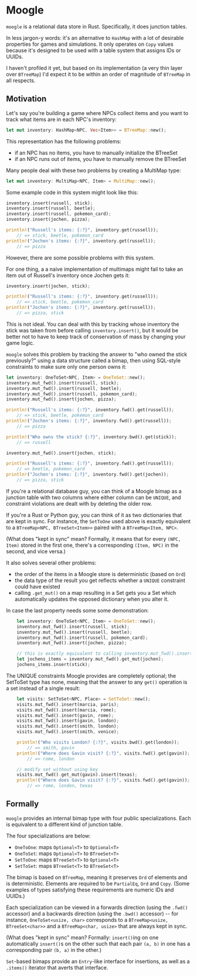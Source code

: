 # Moogle

`moogle` is a relational data store in Rust. Specifically, it does junction tables. 

In less jargon-y words: it's an alternative to `HashMap` with a lot of desirable properties for games and simulations. It only operates on `Copy` values because it's designed to be used with a table system that assigns IDs or UUIDs.

I haven't profiled it yet, but based on its implementation (a very thin layer over `BTreeMap`) I'd expect it to be within an order of magnitude of `BTreeMap` in all respects. 

## Motivation

Let's say you're building a game where NPCs collect items and you want to track what items are in each NPC's inventory:

```rust
let mut inventory: HashMap<NPC, Vec<Item>> = BTreeMap::new();
```

This representation has the following problems:

- if an NPC has no items, you have to manually initialize the BTreeSet
- if an NPC runs out of items, you have to manually remove the BTreeSet

Many people deal with these two problems by creating a MultiMap type:

```rust
let mut inventory: MultiMap<NPC, Item> = MultiMap::new();
```

Some example code in this system might look like this:

```rust
inventory.insert(russell, stick);
inventory.insert(russell, beetle);
inventory.insert(russell, pokemon_card);
inventory.insert(jochen, pizza);

println!("Russell's items: {:?}", inventory.get(russell)); 
    // => stick, beetle, pokemon_card
println!("Jochen's items: {:?}", inventory.get(russell));  
    // => pizza
```

However, there are some possible problems with this system.

For one thing, a a naive implementation of multimaps might fail to take an item out of Russell's inventory once Jochen gets it:

```rust
inventory.insert(jochen, stick);

println!("Russell's items: {:?}", inventory.get(russell)); 
    // => stick, beetle, pokemon_card
println!("Jochen's items: {:?}", inventory.get(russell));  
    // => pizza, stick
```

This is not ideal. You can deal with this by tracking whose inventory the stick was taken from before calling `inventory.insert()`, but it would be better not to have to keep track of conservation of mass by changing your game logic.

`moogle` solves this problem by tracking the answer to "who owned the stick previously?" using a data structure called a bimap, then using SQL-style constraints to make sure only one person owns it:

```rust
let inventory: OneToSet<NPC, Item> = OneToSet::new();
inventory.mut_fwd().insert(russell, stick);
inventory.mut_fwd().insert(russell, beetle);
inventory.mut_fwd().insert(russell, pokemon_card);
inventory.mut_fwd().insert(jochen, pizza);

println!("Russell's items: {:?}", inventory.fwd().get(russell)); 
    // => stick, beetle, pokemon_card
println!("Jochen's items: {:?}", inventory.fwd().get(russell));  
    // => pizza

println!("Who owns the stick? {:?}", inventory.bwd().get(stick));
    // => russell

inventory.mut_fwd().insert(jochen, stick);

println!("Russell's items: {:?}", inventory.fwd().get(russell)); 
    // => beetle, pokemon_card
println!("Jochen's items: {:?}", inventory.fwd().get(jochen));  
    // => pizza, stick
```

If you're a relational database guy, you can think of a Moogle bimap as a junction table with two columns where either column can be `UNIQUE`, and constraint violations are dealt with by deleting the older row.

If you're a Rust or Python guy, you can think of it as two dictionaries that are kept in sync. For instance, the `SetToOne` used above is exactly equivalent to a `BTreeMap<NPC, BTreeSet<Item>>` paired with a `BTreeMap<Item, NPC>`.

(What does "kept in sync" mean? Formally, it means that for every `(NPC, Item)` stored in the first one, there's a corresponding `(Item, NPC)` in the second, and vice versa.)

It also solves several other problems:

- the order of the items in a Moogle store is deterministic (based on `Ord`)
- the data type of the result you get reflects whether a `UNIQUE` constraint could have existed
- calling `.get_mut()` on a map resulting in a Set gets you a Set which automatically updates the opposed dictionary when you alter it.

In case the last property needs some some demonstration:

```rust
    let inventory: OneToSet<NPC, Item> = OneToSet::new();
    inventory.mut_fwd().insert(russell, stick);
    inventory.mut_fwd().insert(russell, beetle);
    inventory.mut_fwd().insert(russell, pokemon_card);
    inventory.mut_fwd().insert(jochen, pizza);

    // this is exactly equivalent to calling inventory.mut_fwd().insert(jochen, stick)
    let jochens_items = inventory.mut_fwd().get_mut(jochen);
    jochens_items.insert(stick);
```

The UNIQUE constraints Moogle provides are completely optional; the SetToSet type has none, meaning that the answer to any `get()` operation is a set instead of a single result:

```rust
    let visits: SetToSet<NPC, Place> = SetToSet::new();
    visits.mut_fwd().insert(marcia, paris);
    visits.mut_fwd().insert(marcia, rome);
    visits.mut_fwd().insert(gavin, rome);
    visits.mut_fwd().insert(gavin, london);
    visits.mut_fwd().insert(smith, london);
    visits.mut_fwd().insert(smith, venice);

    println!("Who visits London? {:?}", visits.bwd().get(london));
        // => smith, gavin
    println!("Where does Gavin visit? {:?}", visits.fwd().get(gavin));
        // => rome, london

    // modify set without using key
    visits.mut_fwd().get_mut(gavin).insert(texas);
    println!("Where does Gavin visit? {:?}", visits.fwd().get(gavin));
        // => rome, london, texas
```



## Formally

`moogle` provides an internal bimap type with four public specializations. Each is equivalent to a different kind of junction table.

The four specializations are below:

- `OneToOne`: maps `Optional<T>` to `Optional<T>`
- `OneToSet`: maps `Optional<T>` to `BTreeSet<T>`
- `SetToOne`: maps `BTreeSet<T>` to `Optional<T>`
- `SetToSet`: maps `BTreeSet<T>` to `BTreeSet<T>`

The bimap is based on `BTreeMap`, meaning it preserves `Ord` of elements and is deterministic. Elements are required to be `PartialEq`, `Ord` and `Copy`. (Some examples of types satisfying these requirements are numeric IDs and UUIDs.)

Each specialization can be viewed in a forwards direction (using the `.fwd()` accessor) and a backwards direction (using the `.bwd()` accessor) -- for instance, `OneToSet<usize, char>` corresponds to a `BTreeMap<usize, BTreeSet<char>>` and a `BTreeMap<char, usize>` that are always kept in sync. 

(What does "kept in sync" mean? Formally: `insert()`ing on one automatically `insert()`s on the other such that each pair `(a, b)` in one has a corresponding pair `(b, a)` in the other.)

`Set`-based bimaps provide an `Entry`-like interface for insertions, as well as a `.items()` iterator that averts that interface.
